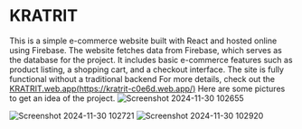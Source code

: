 # KRATRIT
This is a simple e-commerce website built with React and hosted online using Firebase. The website fetches data from Firebase, which serves as the database for the project. It includes basic e-commerce features such as product listing, a shopping cart, and a checkout interface. The site is fully functional without a traditional backend 
For more details, check out the [KRATRIT.web.app(https://kratrit-c0e6d.web.app/)](README.md)
Here are some pictures to get an idea of ​​the project.
![Screenshot 2024-11-30 102655](https://github.com/user-attachments/assets/29502e8d-60e9-4c48-be24-e52d7002a288)

![Screenshot 2024-11-30 102721](https://github.com/user-attachments/assets/5672a7c9-ee2b-4b0f-b33f-588e6f49f4c8)
![Screenshot 2024-11-30 102920](https://github.com/user-attachments/assets/c4e4dea1-d5ca-426e-a507-303954904cca)
